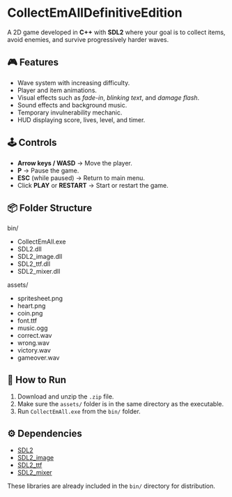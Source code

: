 # CollectEmAllDefinitiveEdition

A 2D game developed in **C++** with **SDL2** where your goal is to collect items, avoid enemies, and survive progressively harder waves.

## 🎮 Features

- Wave system with increasing difficulty.
- Player and item animations.
- Visual effects such as *fade-in*, *blinking text*, and *damage flash*.
- Sound effects and background music.
- Temporary invulnerability mechanic.
- HUD displaying score, lives, level, and timer.

## 🕹️ Controls

- **Arrow keys / WASD** → Move the player.
- **P** → Pause the game.
- **ESC** (while paused) → Return to main menu.
- Click **PLAY** or **RESTART** → Start or restart the game.

## 📦 Folder Structure

bin/
-  CollectEmAll.exe
-  SDL2.dll
-  SDL2_image.dll
-  SDL2_ttf.dll
-  SDL2_mixer.dll


assets/
- spritesheet.png
- heart.png
- coin.png
- font.ttf
- music.ogg
- correct.wav
- wrong.wav
- victory.wav
- gameover.wav


## 🚀 How to Run

1. Download and unzip the `.zip` file.
2. Make sure the `assets/` folder is in the same directory as the executable.
3. Run `CollectEmAll.exe` from the `bin/` folder.

## ⚙️ Dependencies

- [SDL2](https://libsdl.org/)
- [SDL2_image](https://github.com/libsdl-org/SDL_image)
- [SDL2_ttf](https://github.com/libsdl-org/SDL_ttf)
- [SDL2_mixer](https://github.com/libsdl-org/SDL_mixer)

These libraries are already included in the `bin/` directory for distribution.
